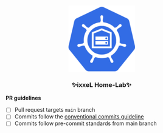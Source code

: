 <br/>
<div align="center">
  <p align="center"><img style="display: block; margin: auto; width: 175px;"  src="../docs/src/pictures/k8s-home.png"></p>
  <h3>✨ixxeL Home-Lab✨</h3>
</div>

**PR guidelines**

- [ ] Pull request targets `main` branch
- [ ] Commits follow the [conventional commits guideline](https://www.conventionalcommits.org/en/v1.0.0/)
- [ ] Commits follow pre-commit standards from main branch
